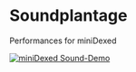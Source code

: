 # Soundplantage
Performances for miniDexed

[![miniDexed Sound-Demo](https://res.cloudinary.com/marcomontalbano/image/upload/v1701433962/video_to_markdown/images/youtube--LMYvjFVMQkQ-c05b58ac6eb4c4700831b2b3070cd403.jpg)](https://www.youtube.com/watch?v=LMYvjFVMQkQ "miniDexed Sound-Demo")
